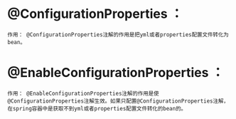 # @ConfigurationProperties ：

``作用： @ConfigurationProperties注解的作用是把yml或者properties配置文件转化为bean。 ``



# @EnableConfigurationProperties ：

``作用： @EnableConfigurationProperties注解的作用是使@ConfigurationProperties注解生效。如果只配置@ConfigurationProperties注解，在spring容器中是获取不到yml或者properties配置文件转化的bean的。``




